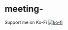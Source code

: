# meeting-
Support me on Ko-Fi
[![ko-fi](https://ko-fi.com/img/githubbutton_sm.svg)](https://ko-fi.com/L3L5C7PNO)
